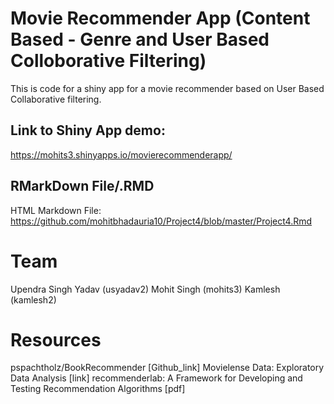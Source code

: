 # Movie Recommender App (Content Based - Genre and User Based Colloborative Filtering)

This is code for a shiny app for a movie recommender based on User Based Collaborative filtering. 

## Link to Shiny App demo:
https://mohits3.shinyapps.io/movierecommenderapp/

## RMarkDown File/.RMD
HTML Markdown File:
https://github.com/mohitbhadauria10/Project4/blob/master/Project4.Rmd

 
# Team 
Upendra Singh Yadav (usyadav2)
Mohit Singh (mohits3)
Kamlesh (kamlesh2)

# Resources

pspachtholz/BookRecommender [Github_link]
Movielense Data: Exploratory Data Analysis [link]
recommenderlab: A Framework for Developing and Testing Recommendation Algorithms [pdf]